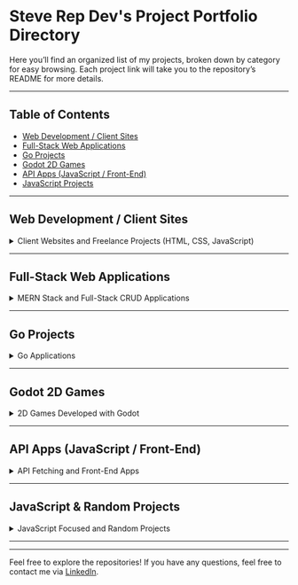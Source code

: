 # Steve Rep Dev's Project Portfolio Directory

Here you’ll find an organized list of my projects, broken down by category for easy browsing. Each project link will take you to the repository’s README for more details.

---

## Table of Contents
- [Web Development / Client Sites](#web-development--client-sites)
- [Full-Stack Web Applications](#full-stack-web-applications)
- [Go Projects](#go-projects)
- [Godot 2D Games](#godot-2d-games)
- [API Apps (JavaScript / Front-End)](#api-apps-javascript--front-end)
- [JavaScript Projects](#javascript-projects)

---


## Web Development / Client Sites

<details>
  <summary>Client Websites and Freelance Projects (HTML, CSS, JavaScript)</summary>

  ### [Good and Local Web Studio](https://goodlocalwebstudio.com/)
  - **Description**: My web development studio's site, highlighting services, portfolio, and a contact form. 100 
    on performance
  - **Tech Stack**: HTML, CSS, JavaScript

  ### [Steve Rep Dev](https://steverepdev.com/)
  - **Description**: My Portfolio for personal projects, software, and apps.
  - **Tech Stack**: HTML, CSS, JavaScript

  ### [Moore Coffee Co.](https://github.com/StewedDownSteve/Moore-Coffee-Overview)
  - **Description**: Made for a PDX Coffee Shop, Responsive, 100 on performance.
  - **Tech Stack**: HTML, CSS, JavaScript

  ### [Prospector Records](https://prospector-records.netlify.app/)
  - **Description**: Made for a local PDX record store, it is fast and responsive. 
  - **Tech Stack**: HTML, CSS, JavaScript

 ### [Megan Ouchida/Project Manager](https://github.com/StewedDownSteve/Client_Megan_Portfolio)
  - **Description**: A personal website/portfolio for a Product Manager.
  - **Tech Stack**: HTML, CSS, JavaScript

  

</details>

---

## Full-Stack Web Applications

<details>
  <summary>MERN Stack and Full-Stack CRUD Applications</summary>

  ### [Power To Project](https://github.com/StewedDownSteve/ProjectManagment_FS_App)
  - **Description**: An e-commerce platform with product management, authentication, and payment processing.
  - **Tech Stack**: MongoDB, Express.js, React, Node.js (MERN), JWT, Stripe API

  ### [Simple CRM Go](https://github.com/StewedDownSteve/CRM-Golang)
  - **Description**: It demonstrates basic CRUD operations with a Go backend and a simple front-end interface to interact with the API.
  - **Tech Stack**: HTML, CSS, JavaScript, Go, Fiber, Gorm, SQLite, Postman

  ### [Random Img Generator, To Scale](https://github.com/StewedDownSteve/API_App_to_scale/)
  - **Description**: A simple application designed to fetch random images from an API. The project aims to explore and address real-world challenges related to handling multiple requests and optimizing performance.
  - **Tech Stack**: JavaScript, Express.js, Node.js, BootStrap, Apache Benchmark

  ### [Ticket Tracker App](https://github.com/StewedDownSteve/TicketTrackerFullStack)
  - **Description**:  a CRUD app using MVC structure.
  - **Tech Stack**: EJS, JavaScript, MongoDB, Express, Node, Bootstrap
    
  ### [Story Books App](https://github.com/StewedDownSteve/storybookscopy)
  - **Description**: A task management app with full CRUD functionality, built using MERN.
  - **Tech Stack**: MongoDB, Express.js, React, Node.js (MERN)

  ### [Restaurant Tracker App](https://github.com/StewedDownSteve/Menu-Tracker-CRUD/tree/main)
  - **Description**: A CRUD project that allows users to track their favorite restaurants by adding links to menus and uploading logos. The app displays each   restaurant's logo, name, and a link to its menu.
  - **Tech Stack**: HTML, CSS, JavaScript, EJS, Node.js, Express, MongoDB, Mongoose, Multer
    

  _More full-stack apps to be added here..._

</details>

---

## Go Projects

<details>
  <summary>Go Applications</summary>

  ### [CRM with Go](https://github.com/StewedDownSteve/CRM-Golang)
  - **Description**: A RESTful API for managing user data with JWT authentication.
  - **Tech Stack**: Go, JWT, PostgreSQL, REST API

  ### [HTML Web Scrapper](https://github.com/StewedDownSteve/Go-html-web-scraper)
  - **Description**: CLI tool for data analysis using Go's concurrency features.
  - **Tech Stack**: Go, CSV Parsing, Concurrency



</details>

---

## Godot 2D Games

<details>
  <summary>2D Games Developed with Godot</summary>

  ### [Henry's Day Out](https://github.com/StewedDownSteve/henry-day-out-game)
  - **Description**: A platformer game with custom physics, animations, dynamic level generation and progression tracking.
  - **Tech Stack**: Godot, GDScript

  ### [My First Game](https://github.com/StewedDownSteve/gotdot_first_game)
  - **Description**: A simple side scroller, has basic enemy AI, physics controllers, input controllers.
  - **Tech Stack**: Godot, GDScript

 

</details>

---

## API Apps (JavaScript / Front-End)

<details>
  <summary>API Fetching and Front-End Apps</summary>
  
  ### [Random Img Generator, To Scale](https://github.com/StewedDownSteve/API_App_to_scale/)
  - **Description**: A simple application designed to fetch random images from an API. The project aims to explore and address real-world challenges related to handling multiple requests and optimizing performance.
  - **Tech Stack**: JavaScript, Express.js, Node.js, BootStrap, Apache Benchmark
  
  ### [Monter Finder for DnD 5e](https://github.com/StewedDownSteve/DnD-Monster-Finder-5e)
  - **Description**: Monster Finder for DnD 5e is a web application that leverages the DnD5e API to fetch and display detailed information about Dungeons & Dragons monsters.
  - **Tech Stack**: HTML, CSS, Bootstrap, JavaScript, D&D 5e API

  ### [Geo Location Weather App](https://github.com/StewedDownSteve/Weather_App_Updated/tree/main)
  - **Description**: A weather app fetching data from OpenWeather API and dynamically updating the DOM.
  - **Tech Stack**: JavaScript, OpenWeather API, HTML, CSS

  ### [Alien Guide App](https://github.com/StewedDownSteve/ST-Alien-Guide-App)
  - **Description**: Used an awesome front-end template to get the Star Trek vibe. Then, I added in Javascript to fetch data from a simple API that has some of the Star Trek aliens, with info and a photo.
  - **Tech Stack**: MongoDB, CSS, HTML, JavaScript



 

</details>

---

## JavaScript & Random Projects

<details>
  <summary>JavaScript Focused and Random Projects</summary>

  ### [CodeWars JS](https://github.com/StewedDownSteve/CodeWars_All_kyu)
  - **Description**: Codewars Problems, solved in JS
  - **Tech Stack**: JavaScript

    ### [Drag and Drop Kanban](https://github.com/StewedDownSteve/Drag_Drop_kanban/blob/main/README.md)
  - **Description**: A simple Kanban, used JS for drag and drop
  - **Tech Stack**: JavaScript, HTML, CSS  
  
  
  ### [Calculator](https://github.com/StewedDownSteve/JSCalculator)
  - **Description**: A functional JS calculator
  - **Tech Stack**: JavaScript, HTML, CSS



 ### [Tic Tac Toe](https://github.com/StewedDownSteve/TicTacToe_JS)
  - **Description**: An early Tic Tac Toe game to understand JS.
  - **Tech Stack**: JavaScript, HTML, CSS

  _More JavaScript projects to be added here..._

</details>

---



---

Feel free to explore the repositories! If you have any questions, feel free to contact me via [LinkedIn](https://www.linkedin.com/in/stevereplogle1/).
